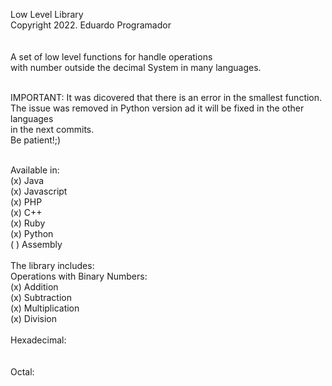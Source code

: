 Low Level Library<br>
Copyright 2022. Eduardo Programador<br>
<br><br>
A set of low level functions for handle operations <br>
with number outside the decimal System in many languages.<br>
<br>

IMPORTANT: It was dicovered that there is an error in the smallest function.<br>
	The issue was removed in Python version ad it will be fixed in the other languages<br>
	in the next commits.<br>
	Be patient!;)<br><br>

Available in:<br>
	(x) Java<br>
	(x) Javascript<br>
	(x) PHP<br>
	(x) C++<br>
	(x) Ruby<br>
	(x) Python<br>
	( ) Assembly<br>
<br>
The library includes:<br>
	Operations with Binary Numbers:<br>
		(x) Addition<br>
		(x) Subtraction<br>
		(x) Multiplication<br>
		(x) Division<br>
<br>
	Hexadecimal:<br>
		 <br>
<br>
	Octal:<br>
		<br>




	



